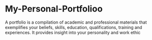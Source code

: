 # My-Personal-Portfolioo
A portfolio is a compilation of academic and professional materials that exemplifies your beliefs, skills, education, qualifications, training and experiences. It provides insight into your personality and work ethic
